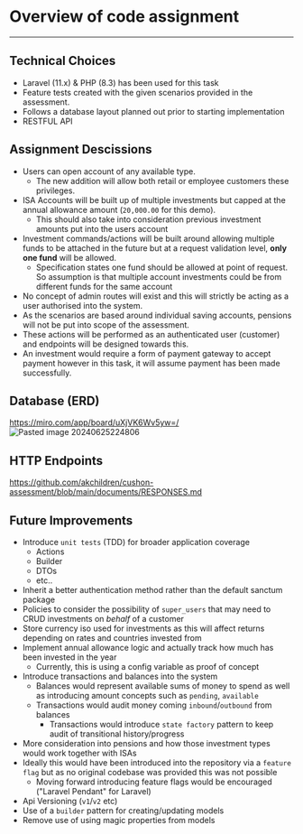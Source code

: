 # Overview of code assignment
---------------------------------------------------------

## Technical Choices

- Laravel (11.x) & PHP (8.3) has been used for this task
- Feature tests created with the given scenarios provided in the assessment.
- Follows a database layout planned out prior to starting implementation
- RESTFUL API 

## Assignment Descissions
- Users can open account of any available type.
    - The new addition will allow both retail or employee customers these privileges.
- ISA Accounts will be built up of multiple investments but capped at the annual allowance amount (`20,000.00` for this
  demo).
    - This should also take into consideration previous investment amounts put into the users account
- Investment commands/actions will be built around allowing multiple funds to be attached in the future but at a request validation level, **only
  one fund** will be allowed.
  - Specification states one fund should be allowed at point of request. So assumption is that multiple account investments could be from different funds for the same account
- No concept of admin routes will exist and this will strictly be acting as a user authorised into the system.
- As the scenarios are based around individual saving accounts, pensions will not be put into scope of the assessment.
- These actions will be performed as an authenticated user (customer) and endpoints will be designed towards this.
- An investment would require a form of payment gateway to accept payment however in this task, it will assume payment has been made successfully.

## Database (ERD)
https://miro.com/app/board/uXjVK6Wv5yw=/
![Pasted image 20240625224806](https://github.com/akchildren/cushon-assessment/assets/31509717/8ac82ad3-1477-48fb-8e49-c46b5d1b2d40)

## HTTP Endpoints
https://github.com/akchildren/cushon-assessment/blob/main/documents/RESPONSES.md

## Future Improvements
- Introduce `unit tests` (TDD) for broader application coverage
    - Actions
    - Builder
    - DTOs
    - etc..
- Inherit a better authentication method rather than the default sanctum package
- Policies to consider the possibility of `super_users` that may need to CRUD investments on *behalf* of a customer
- Store currency iso used for investments as this will affect returns depending on rates and countries invested from
- Implement annual allowance logic and actually track how much has been invested in the year
    - Currently, this is using a config variable as proof of concept
- Introduce transactions and balances into the system
    - Balances would represent available sums of money to spend as well as introducing amount concepts such
      as `pending`, `available`
    - Transactions would audit money coming `inbound`/`outbound` from balances
        - Transactions would introduce `state factory` pattern to keep audit of transitional history/progress
- More consideration into pensions and how those investment types would work together with ISAs
- Ideally this would have been introduced into the repository via a `feature flag` but as no original codebase was
  provided this was not possible
    - Moving forward introducing feature flags would be encouraged ("Laravel Pendant" for Laravel)
- Api Versioning (`v1`/`v2` etc)
- Use of a `builder` pattern for creating/updating models
- Remove use of using magic properties from models
